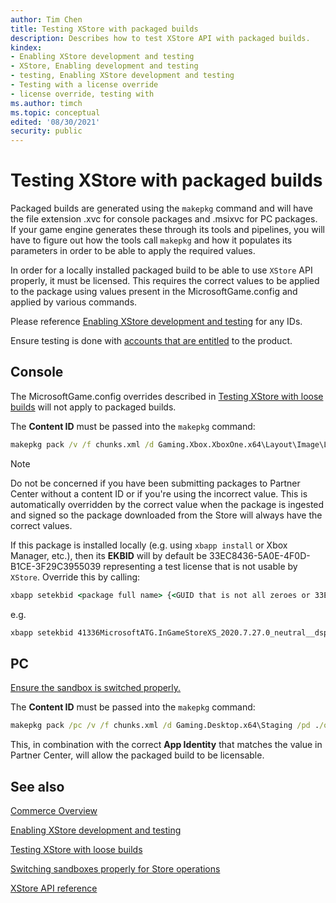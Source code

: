 ```yaml
---
author: Tim Chen
title: Testing XStore with packaged builds
description: Describes how to test XStore API with packaged builds.
kindex:
- Enabling XStore development and testing
- XStore, Enabling development and testing
- testing, Enabling XStore development and testing
- Testing with a license override
- license override, testing with
ms.author: timch
ms.topic: conceptual
edited: '08/30/2021'
security: public
---
```


# Testing XStore with packaged builds

Packaged builds are generated using the `makepkg` command and will have the file extension .xvc for console packages and .msixvc for PC packages.
If your game engine generates these through its tools and pipelines, you will have to figure out how the tools call `makepkg` and how it populates its parameters in order to be able to apply the required values.

In order for a locally installed packaged build to be able to use `XStore` API properly, it must be licensed.
This requires the correct values to be applied to the package using values present in the MicrosoftGame.config and applied by various commands.

Please reference [Enabling XStore development and testing](../xstore-product-testing-setup.md) for any IDs.

Ensure testing is done with [accounts that are entitled](../xstore-product-testing-setup.md#ensure-test-account-is-entitled-to-game-in-the-sandbox) to the product.

## Console

The MicrosoftGame.config overrides described in [Testing XStore with loose builds](xstore-loose-build-iteration.md) will not apply to packaged builds.

The **Content ID** must be passed into the `makepkg` command:

```cmd
makepkg pack /v /f chunks.xml /d Gaming.Xbox.XboxOne.x64\Layout\Image\Loose /pd ./output /contentid 2797FA46-A93B-494C-AD80-B67C9FCA939F
```
> [!NOTE]
> Do not be concerned if you have been submitting packages to Partner Center without a content ID or if you're using the incorrect value. This is automatically overridden by the correct value when the package is ingested and signed so the package downloaded from the Store will always have the correct values.

If this package is installed locally (e.g. using `xbapp install` or Xbox Manager, etc.), then its **EKBID** will by default be 33EC8436-5A0E-4F0D-B1CE-3F29C3955039 representing a test license that is not usable by `XStore`.
Override this by calling:

```cmd
xbapp setekbid <package full name> {<GUID that is not all zeroes or 33EC8436-5A0E-4F0D-B1CE-3F29C3955039>}
```

e.g.

```cmd
xbapp setekbid 41336MicrosoftATG.InGameStoreXS_2020.7.27.0_neutral__dspnxghe87tn0 {00000000-0000-0000-0000-000000000001}
```

## PC

[Ensure the sandbox is switched properly.](../../pc-specific-considerations/xstore-switching-pc-sandbox-for-store.md)

The **Content ID** must be passed into the `makepkg` command:

```cmd
makepkg pack /pc /v /f chunks.xml /d Gaming.Desktop.x64\Staging /pd ./output /contentid 2797FA46-A93B-494C-AD80-B67C9FCA939F
```

This, in combination with the correct **App Identity** that matches the value in Partner Center, will allow the packaged build to be licensable.

## See also

[Commerce Overview](../../commerce-nav.md)

[Enabling XStore development and testing](../xstore-product-testing-setup.md)

[Testing XStore with loose builds](xstore-loose-build-iteration.md)

[Switching sandboxes properly for Store operations](..\..\pc-specific-considerations\xstore-switching-pc-sandbox-for-store)

[XStore API reference](../../../reference/system/xstore/xstore_members.md)
